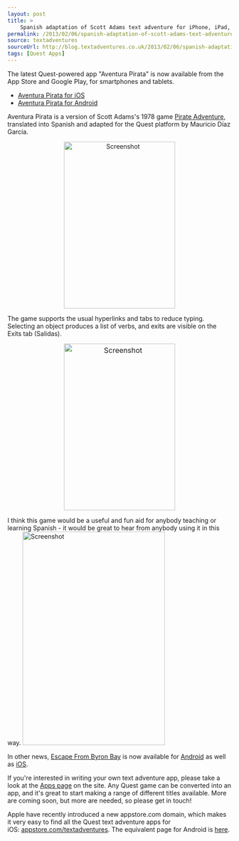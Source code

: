 ```yaml
---
layout: post
title: >
    Spanish adaptation of Scott Adams text adventure for iPhone, iPad, Android
permalink: /2013/02/06/spanish-adaptation-of-scott-adams-text-adventure-for-iphone-ipad-android/
source: textadventures
sourceUrl: http://blog.textadventures.co.uk/2013/02/06/spanish-adaptation-of-scott-adams-text-adventure-for-iphone-ipad-android/
tags: [Quest Apps]
---
```

The latest Quest-powered app "Aventura Pirata" is now available from the App Store and Google Play, for smartphones and tablets.
<ul>
	<li><a href="http://itunes.apple.com/app/id596370686"><span style="line-height:14px;">Aventura Pirata for iOS</span></a></li>
	<li><a href="http://market.android.com/details?id=uk.co.textadventures.android.pirata">Aventura Pirata for Android</a></li>
</ul>
Aventura Pirata is a version of Scott Adams's 1978 game <a href="http://en.wikipedia.org/wiki/Pirate_Adventure">Pirate Adventure</a>, translated into Spanish and adapted for the Quest platform by Mauricio Díaz García.
<p style="text-align:center;"><a href="/images/2013/textadventuresblog.files.wordpress.com-2013-02-photo.png"><img class="wp-image-1996 aligncenter" alt="Screenshot" src="/images/2013/textadventuresblog.files.wordpress.com-2013-02-photo.png?w=416" width="250" height="375" /></a></p>
The game supports the usual hyperlinks and tabs to reduce typing. Selecting an object produces a list of verbs, and exits are visible on the Exits tab (Salidas).
<p style="text-align:center;"><a style="line-height:1.714285714;font-size:1rem;" href="/images/2013/textadventuresblog.files.wordpress.com-2013-02-photo-1.png"><img class="wp-image-1997 aligncenter" alt="Screenshot" src="/images/2013/textadventuresblog.files.wordpress.com-2013-02-photo-1.png?w=416" width="250" height="375" /></a></p>
I think this game would be a useful and fun aid for anybody teaching or learning Spanish - it would be great to hear from anybody using it in this way.

<img class="aligncenter size-full wp-image-1999" alt="Screenshot" src="/images/2013/textadventuresblog.files.wordpress.com-2013-02-device-2013-02-06-093920.png" width="320" height="480" />

In other news, <a href="http://www.textadventures.co.uk/review/450/">Escape From Byron Bay</a> is now available for <a href="http://market.android.com/details?id=uk.co.textadventures.android.byronbay">Android</a> as well as <a href="http://itunes.apple.com/app/id581694804">iOS</a>.

If you're interested in writing your own text adventure app, please take a look at the <a href="http://www.textadventures.co.uk/apps/">Apps page</a> on the site. Any Quest game can be converted into an app, and it's great to start making a range of different titles available. More are coming soon, but more are needed, so please get in touch!

Apple have recently introduced a new appstore.com domain, which makes it very easy to find all the Quest text adventure apps for iOS: <a href="http://appstore.com/textadventures">appstore.com/textadventures</a>. The equivalent page for Android is <a href="https://play.google.com/store/apps/developer?id=Text+Adventures">here</a>.